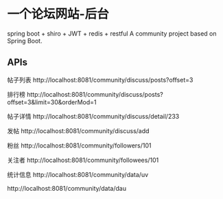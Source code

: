 # 一个论坛网站-后台
spring boot + shiro + JWT + redis + restful
A community project based on Spring Boot.

## APIs
帖子列表
http://localhost:8081/community/discuss/posts?offset=3

排行榜
http://localhost:8081/community/discuss/posts?offset=3&limit=30&orderMod=1

帖子详情
http://localhost:8081/community/discuss/detail/233

发帖
http://localhost:8081/community/discuss/add

粉丝
http://localhost:8081/community/followers/101

关注者
http://localhost:8081/community/followees/101

统计信息
http://localhost:8081/community/data/uv

http://localhost:8081/community/data/dau
